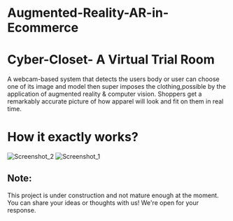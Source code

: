 
# Augmented-Reality-AR-in-Ecommerce

# Cyber-Closet- A Virtual Trial Room
A webcam-based system that detects the users body or user can choose one of its image and model then super imposes the clothing,possible by the application of augmented reality &amp; computer vision. Shoppers get a remarkably accurate picture of how apparel will look and fit on them in real time.

# How it exactly works? 

![Screenshot_2](https://github.com/user-attachments/assets/7a849b8b-992f-4830-abb6-26119a167ca5)
![Screenshot_1](https://github.com/user-attachments/assets/cfbb55ef-6ecb-4747-be04-ec96e639ef1b)

## Note: 
This project is under construction and not mature enough at the moment. You can share your ideas or thoughts with us!
We're open for your response.
